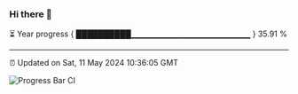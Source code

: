 ### Hi there 👋

⏳ Year progress { ██████████▁▁▁▁▁▁▁▁▁▁▁▁▁▁▁▁▁▁▁▁ } 35.91 %

---

⏰ Updated on Sat, 11 May 2024 10:36:05 GMT

![Progress Bar CI](https://github.com/IshwaranRudhara/GIT-ACTION/workflows/Progress%20Bar%20CI/badge.svg)
